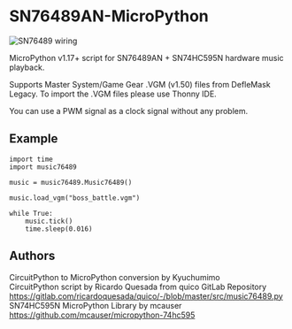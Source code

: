 # SN76489AN-MicroPython  
![SN76489 wiring](https://user-images.githubusercontent.com/74131798/143735345-13715234-169d-40fd-b777-f2a5850d6855.png)

MicroPython v1.17+ script for SN76489AN + SN74HC595N hardware music playback.

Supports Master System/Game Gear .VGM (v1.50) files from DefleMask Legacy.
To import the .VGM files please use Thonny IDE.

You can use a PWM signal as a clock signal without any problem.

## Example
```
import time
import music76489

music = music76489.Music76489()

music.load_vgm("boss_battle.vgm")

while True:
    music.tick()
    time.sleep(0.016)
```

## Authors  
CircuitPython to MicroPython conversion by Kyuchumimo  
CircuitPython script by Ricardo Quesada from quico GitLab Repository  
https://gitlab.com/ricardoquesada/quico/-/blob/master/src/music76489.py  
SN74HC595N MicroPython Library by mcauser  
https://github.com/mcauser/micropython-74hc595
